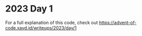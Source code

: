 # 2023 Day 1

For a full explanation of this code, check out https://advent-of-code.xavd.id/writeups/2023/day/1

